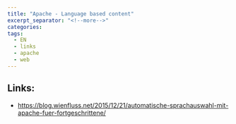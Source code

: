 ```yaml
---
title: "Apache - Language based content"
excerpt_separator: "<!--more-->"
categories:
tags:
  - EN
  - links
  - apache
  - web
---
```



## Links:

* https://blog.wienfluss.net/2015/12/21/automatische-sprachauswahl-mit-apache-fuer-fortgeschrittene/



